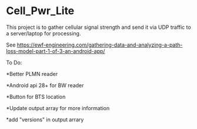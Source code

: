 # Cell_Pwr_Lite

This project is to gather cellular signal strength and send it via UDP traffic to a server/laptop for processing.

See https://ewf-engineering.com/gathering-data-and-analyzing-a-path-loss-model-part-1-of-3-an-android-app/

To Do:

*Better PLMN reader

*Android api 28+ for BW reader

*Button for BTS location

*Update output array for more information

*add "versions" in output arrary

